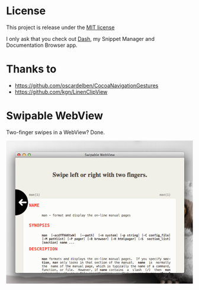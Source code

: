 License
==============

This project is release under the [MIT license](http://opensource.org/licenses/MIT)

I only ask that you check out [Dash](http://kapeli.com/dash), my Snippet Manager and Documentation Browser app.

Thanks to
==============
* https://github.com/oscardelben/CocoaNavigationGestures
* https://github.com/kgn/LinenClipView

Swipable WebView
==================

Two-finger swipes in a WebView? Done.

![Screenshot](https://github.com/Kapeli/SwipableWebView/raw/master/Preview.png)
